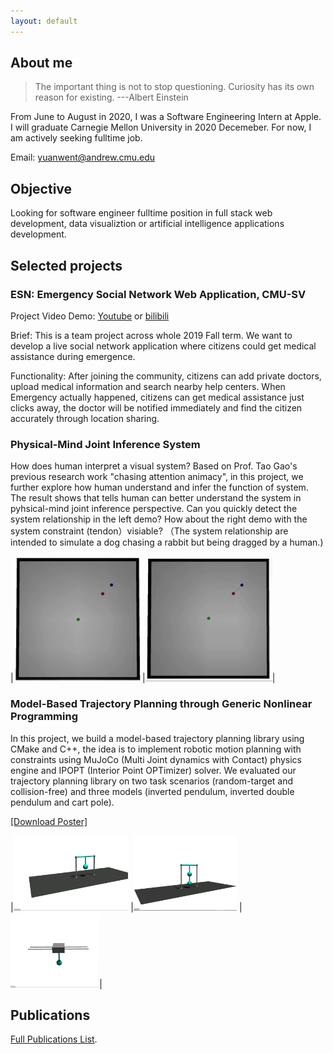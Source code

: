 ```yaml
---
layout: default
---
```


## About me
> The important thing is not to stop questioning. Curiosity has its own reason for existing.                       ---Albert Einstein


From June to August in 2020, I was a Software Engineering Intern at Apple. I will graduate Carnegie Mellon University in 2020 Decemeber. For now, I am actively seeking fulltime job. 

Email: yuanwent@andrew.cmu.edu


## Objective
Looking for software engineer fulltime position in full stack web development, data visualiztion or artificial intelligence applications development.

## Selected projects

### ESN: Emergency Social Network Web Application, CMU-SV
Project Video Demo: [Youtube](https://youtu.be/7lXMr_vxipY) or [bilibili](https://www.bilibili.com/video/BV19h411d7qq/)

Brief: This is a team project across whole 2019 Fall term. We want to develop a live social network application where citizens could get medical assistance during emergence.

Functionality: After joining the community, citizens can add private doctors, upload medical information and search nearby help centers. When Emergency actually happened, citizens can get medical assistance just clicks away, the doctor will be notified immediately and find the citizen accurately through location sharing. 

<!-- ### COVID19 Bay Area Visualizer
[project](https://youtu.be/7lXMr_vxipY) -->

### Physical-Mind Joint Inference System
How does human interpret a visual system? Based on Prof. Tao Gao's previous research work "chasing attention animacy", in this project, we further explore how human understand and infer the function of system. The result shows that tells human can better understand the system in pyhsical-mind joint inference perspective. Can you quickly detect the system relationship in the left demo? How about the right demo with the system constraint (tendon）visiable? （The system relationship are intended to simulate a dog chasing a rabbit but being dragged by a human.)

|<img src="https://github.com/yuanwentian/yuanwentian.github.io/blob/master/assets/img/wolf_sheep_without_rope.gif?raw=true" alt="Wolf_Sheep_Without_Rope" height="200"/>|<img src="https://github.com/yuanwentian/yuanwentian.github.io/blob/master/assets/img/wolf_sheep_with_rope.gif?raw=true" alt="Wolf_Sheep_With_Rope" height="200"/>|

### Model-Based Trajectory Planning through Generic Nonlinear Programming
In this project, we build a model-­based trajectory planning library using CMake and C++, the idea is to implement robotic motion planning with constraints using MuJoCo (Multi­ Joint dynamics with Contact) physics engine and IPOPT (Interior Point OPTimizer) solver. We evaluated our trajectory planning library on two task scenarios (random­-target and collision­-free) and three models (inverted pendulum, inverted double pendulum and cart pole).

[[Download Poster]](/docs/Yuanwen_Poster.pdf)

|<img src="https://github.com/yuanwentian/yuanwentian.github.io/blob/master/assets/img/inverted_pendulum.gif?raw=true" alt="cart-pole" height="120"/> |<img src="https://github.com/yuanwentian/yuanwentian.github.io/blob/master/assets/img/inverted_double_pendulum.gif?raw=true" alt="cart-pole" height="120"/> | <img src="https://github.com/yuanwentian/yuanwentian.github.io/blob/master/assets/img/cart_pole.gif?raw=true" alt="cart-pole" height="120"/>|


## Publications
[Full Publications List](./publication-page.html).
